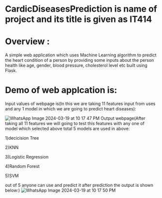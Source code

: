 # CardicDiseasesPrediction is name of project and its title is given as IT414
# Overview :
A simple web application which uses Machine Learning algorithm to predict the heart condition of a person by providing some inputs about the person health like age, gender, blood pressure, cholesterol level etc built using Flask.
# Demo of web applcation is:
Input values of webpage is(In this we are taking 11 features input from uses and any 1 model in which we are going to predict heart diseases):

![WhatsApp Image 2024-03-19 at 10 17 47 PM](https://github.com/VermaAyush2k4/CardicDiseasesPrediction/assets/117018341/c4423bd3-4e21-4311-a9d6-ba6661a43db3)
Output webpage(After taking all 11 features we will going to test this features with any one of model which selected above total 5 models are used in above:

1)decicision Tree

2)KNN

3)Logistic Regression

4)Random Forest

5)SVM

out of 5 anyone can use and predict it after prediction the output is shown below:)
![WhatsApp Image 2024-03-19 at 10 17 50 PM](https://github.com/VermaAyush2k4/CardicDiseasesPrediction/assets/117018341/087c0cb9-c469-46c8-8db4-890414c0a635)
